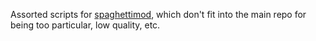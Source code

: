 Assorted scripts for [spaghettimod](https://github.com/pisto/spaghettimod/), which don't fit into the main repo for being too particular, low quality, etc.
